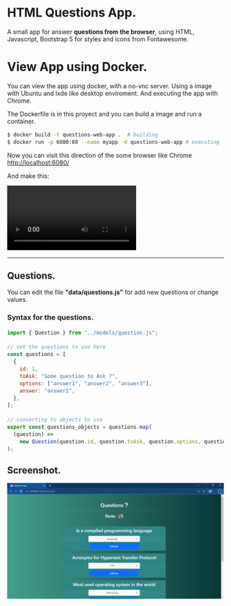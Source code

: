 # HTML Questions App.

A small app for answer **questions from the browser**, using HTML, Javascript, Bootstrap 5 for styles and icons from Fontawesome.

# View App using Docker.

You can view the app using docker, with a no-vnc server. Using a image with Ubuntu and lxde like
desktop enviroment. And executing the app with Chrome.

The Dockerfile is in this proyect and you can build a image and run a container.

```bash
$ docker build -t questions-web-app .  # building
$ docker run -p 6080:80 --name myapp -d questions-web-app # executing
```

Now you can visit this direction of the some browser like Chrome <a href="http://localhost:6080" target="_blank" rel="noreferrer">http://localhost:6080/</a>

And make this:

<video>
  <source src="./doc/videos/video.mp4" type="video/mp4">
</video>

---

## Questions.

You can edit the file **"data/questions.js"** for add new questions or change values.

### Syntax for the questions.

```js
import { Question } from "../models/question.js";

// set the questions to use here
const questions = [
  {
    id: 1,
    toAsk: "Some question to Ask ?",
    options: ["answer1", "answer2", "answer3"],
    answer: "answer1",
  },
];

// converting to objects to use
export const questions_objects = questions.map(
  (question) =>
    new Question(question.id, question.toAsk, question.options, question.answer)
);
```

## Screenshot.

![screenshot](./doc/screenshots/principal.png)
